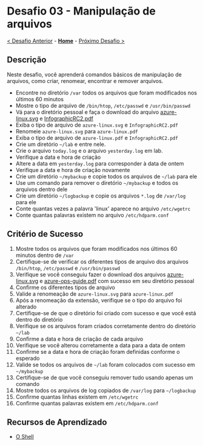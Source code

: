 # Desafio 03 - Manipulação de arquivos

[< Desafio Anterior](./Desafio-02.md) - **[Home](../README.md)** - [Próximo Desafio >](./Desafio-04.md)

## Descrição

Neste desafio, você aprenderá comandos básicos de manipulação de arquivos, como criar, renomear, encontrar e remover arquivos.

- Encontre no diretório `/var` todos os arquivos que foram modificados nos últimos 60 minutos
- Mostre o tipo de arquivo de `/bin/htop`, `/etc/passwd` e `/usr/bin/passwd`
- Vá para o diretório pessoal e faça o download do arquivo [azure-linux.svg](https://docs.microsoft.com/en-us/learn/achievements/azure-linux.svg) e [InfographicRC2.pdf](https://azure.microsoft.com/mediahandler/files/resourcefiles/infographic-reliability-with-microsoft-azure/InfographicRC2.pdf)
- Exiba o tipo de arquivo de `azure-linux.svg` e `InfographicRC2.pdf`
- Renomeie `azure-linux.svg` para `azure-linux.pdf`
- Exiba o tipo de arquivo de `azure-linux.pdf` e `InfographicRC2.pdf`
- Crie um diretório `~/lab` e entre nele.
- Crie o arquivo `today.log` e o arquivo `yesterday.log` em lab.
- Verifique a data e hora de criação
- Altere a data em `yesterday.log` para corresponder à data de ontem
- Verifique a data e hora de criação novamente
- Crie um diretório `~/mybackup` e copie todos os arquivos de `~/lab` para ele
- Use um comando para remover o diretório `~/mybackup` e todos os arquivos dentro dele
- Crie um diretório `~/logbackup` e copie os arquivos `*.log` de `/var/log` para ele
- Conte quantas vezes a palavra 'linux' aparece no arquivo `/etc/wgetrc`
- Conte quantas palavras existem no arquivo `/etc/hdparm.conf`

## Critério de Sucesso

1. Mostre todos os arquivos que foram modificados nos últimos 60 minutos dentro de `/var`
2. Certifique-se de verificar os diferentes tipos de arquivo dos arquivos `/bin/htop`, `/etc/passwd` e `/usr/bin/passwd`
3. Verifique se você conseguiu fazer o download dos arquivos [azure-linux.svg](https://docs.microsoft.com/en-us/learn/achievements/azure-linux.svg) e [azure-ops-guide.pdf](https://docsmsftpdfs.blob.core.windows.net/guides/azure/azure-ops-guide.pdf) com sucesso em seu diretório pessoal
4. Confirme os diferentes tipos de arquivo
5. Valide a renomeação de `azure-linux.svg` para `azure-linux.pdf`
6. Após a renomeação da extensão, verifique se o tipo do arquivo foi alterado
7. Certifique-se de que o diretório foi criado com sucesso e que você está dentro do diretório
8. Verifique se os arquivos foram criados corretamente dentro do diretório `~/lab`
9. Confirme a data e hora de criação de cada arquivo
10. Verifique se você alterou corretamente a data para a data de ontem
11. Confirme se a data e hora de criação foram definidas conforme o esperado
12. Valide se todos os arquivos de `~/lab` foram colocados com sucesso em `~/mybackup`
13. Certifique-se de que você conseguiu remover tudo usando apenas um comando
14. Mostre todos os arquivos de log copiados de `/var/log` para `~/logbackup`
15. Confirme quantas linhas existem em `/etc/wgetrc`
16. Confirme quantas palavras existem em `/etc/hdparm.conf`

## Recursos de Aprendizado

- [O Shell](https://linuxjourney.com/lesson/the-shell)
